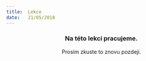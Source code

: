 ```yaml
---
title:  Lekce
date:   21/05/2018
---
```


### <center>Na této lekci pracujeme.</center>
<center>Prosim zkuste to znovu pozdeji.</center>